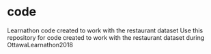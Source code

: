 # code
Learnathon code created to work with the restaurant dataset
Use this repository for code created to work with the restaurant dataset during OttawaLearnathon2018
